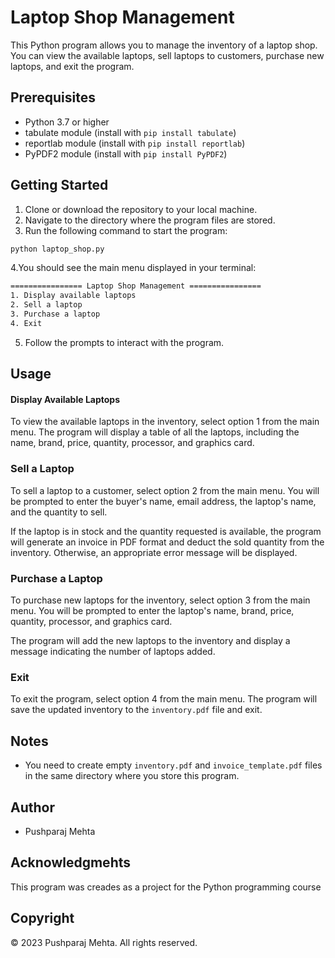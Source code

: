 # Laptop Shop Management
This Python program allows you to manage the inventory of a laptop shop. You can view the available laptops, sell laptops to customers, purchase new laptops, and exit the program.
## Prerequisites
* Python 3.7 or higher
* tabulate module (install with `pip install tabulate`)
* reportlab module (install with `pip install reportlab`)
* PyPDF2 module (install with `pip install PyPDF2`)
## Getting Started
1. Clone or download the repository to your local machine.
2. Navigate to the directory where the program files are stored.
3. Run the following command to start the program:
```bash
python laptop_shop.py
```
4.You should see the main menu displayed in your terminal:
```bash
================ Laptop Shop Management ================
1. Display available laptops
2. Sell a laptop
3. Purchase a laptop
4. Exit
```
5. Follow the prompts to interact with the program.
## Usage
#### Display Available Laptops
To view the available laptops in the inventory, select option 1 from the main menu. The program will display a table of all the laptops, including the name, brand, price, quantity, processor, and graphics card.
### Sell a Laptop
To sell a laptop to a customer, select option 2 from the main menu. You will be prompted to enter the buyer's name, email address, the laptop's name, and the quantity to sell.

If the laptop is in stock and the quantity requested is available, the program will generate an invoice in PDF format and deduct the sold quantity from the inventory. Otherwise, an appropriate error message will be displayed.
### Purchase a Laptop
To purchase new laptops for the inventory, select option 3 from the main menu. You will be prompted to enter the laptop's name, brand, price, quantity, processor, and graphics card.

The program will add the new laptops to the inventory and display a message indicating the number of laptops added.
### Exit
To exit the program, select option 4 from the main menu. The program will save the updated inventory to the `inventory.pdf` file and exit.
## Notes
* You need to create empty `inventory.pdf` and `invoice_template.pdf` files in the same directory where you store this program.
## Author 
* Pushparaj Mehta
## Acknowledgmehts
This program was creades as a project for the Python programming course
## Copyright
© 2023 Pushparaj Mehta. All rights reserved.
